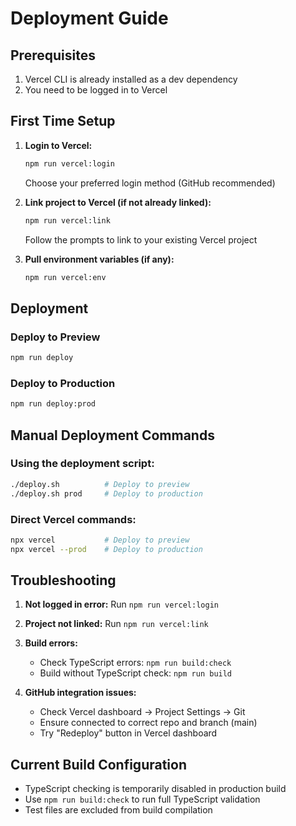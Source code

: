 # Deployment Guide

## Prerequisites

1. Vercel CLI is already installed as a dev dependency
2. You need to be logged in to Vercel

## First Time Setup

1. **Login to Vercel:**
   ```bash
   npm run vercel:login
   ```
   Choose your preferred login method (GitHub recommended)

2. **Link project to Vercel (if not already linked):**
   ```bash
   npm run vercel:link
   ```
   Follow the prompts to link to your existing Vercel project

3. **Pull environment variables (if any):**
   ```bash
   npm run vercel:env
   ```

## Deployment

### Deploy to Preview
```bash
npm run deploy
```

### Deploy to Production
```bash
npm run deploy:prod
```

## Manual Deployment Commands

### Using the deployment script:
```bash
./deploy.sh          # Deploy to preview
./deploy.sh prod     # Deploy to production
```

### Direct Vercel commands:
```bash
npx vercel           # Deploy to preview
npx vercel --prod    # Deploy to production
```

## Troubleshooting

1. **Not logged in error:**
   Run `npm run vercel:login`

2. **Project not linked:**
   Run `npm run vercel:link`

3. **Build errors:**
   - Check TypeScript errors: `npm run build:check`
   - Build without TypeScript check: `npm run build`

4. **GitHub integration issues:**
   - Check Vercel dashboard → Project Settings → Git
   - Ensure connected to correct repo and branch (main)
   - Try "Redeploy" button in Vercel dashboard

## Current Build Configuration

- TypeScript checking is temporarily disabled in production build
- Use `npm run build:check` to run full TypeScript validation
- Test files are excluded from build compilation